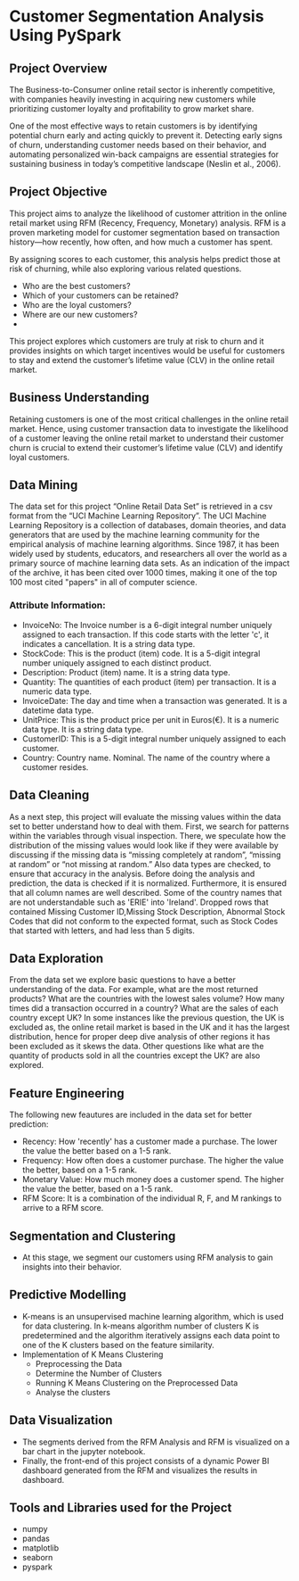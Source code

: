 # Customer Segmentation Analysis Using PySpark

## Project Overview
The Business-to-Consumer online retail sector is inherently competitive, with companies heavily investing in acquiring new customers while prioritizing customer loyalty and profitability to grow market share.

One of the most effective ways to retain customers is by identifying potential churn early and acting quickly to prevent it. Detecting early signs of churn, understanding customer needs based on their behavior, and automating personalized win-back campaigns are essential strategies for sustaining business in today’s competitive landscape (Neslin et al., 2006).

## Project Objective
This project aims to analyze the likelihood of customer attrition in the online retail market using RFM (Recency, Frequency, Monetary) analysis. RFM is a proven marketing model for customer segmentation based on transaction history—how recently, how often, and how much a customer has spent.

By assigning scores to each customer, this analysis helps predict those at risk of churning, while also exploring various related questions.

- Who are the best customers?
- Which of your customers can be retained?
- Who are the loyal customers?
- Where are our new customers?
- 
This project explores which customers are truly at risk to churn and it provides insights on which target incentives would be useful for customers to stay and extend the customer’s lifetime value (CLV) in the online retail market.

## Business Understanding
Retaining customers is one of the most critical challenges in the online retail market. Hence, using customer transaction data to investigate the likelihood of a customer leaving the online retail market to understand their customer churn is crucial to extend their customer’s lifetime value (CLV) and identify loyal customers.

## Data Mining
The data set for this project “Online Retail Data Set” is retrieved in a csv format from the “UCI Machine Learning Repository”. The UCI Machine Learning Repository is a collection of databases, domain theories, and data generators that are used by the machine learning community for the empirical analysis of machine learning algorithms. Since 1987, it has been widely used by students, educators, and researchers all over the world as a primary source of machine learning data sets. As an indication of the impact of the archive, it has been cited over 1000 times, making it one of the top 100 most cited "papers" in all of computer science.

### Attribute Information:
- InvoiceNo: The Invoice number is a 6-digit integral number uniquely assigned to each transaction. If this code starts with the letter 'c', it indicates a cancellation. It is a string data type.
- StockCode: This is the product (item) code. It is a 5-digit integral number uniquely assigned to each distinct product.
- Description: Product (item) name. It is a string data type.
- Quantity: The quantities of each product (item) per transaction. It is a numeric data type.
- InvoiceDate: The day and time when a transaction was generated. It is a datetime data type.
- UnitPrice: This is the product price per unit in Euros(€). It is a numeric data type. It is a string data type.
- CustomerID: This is a 5-digit integral number uniquely assigned to each customer.
- Country: Country name. Nominal. The name of the country where a customer resides.

## Data Cleaning
As a next step, this project will evaluate the missing values within the data set to better understand how to deal with them. First, we search for patterns within the variables through visual inspection. There, we speculate how the distribution of the missing values would look like if they were available by discussing if the missing data is “missing completely at random”, “missing at random” or “not missing at random.” Also data types are checked, to ensure that accuracy in the analysis. Before doing the analysis and prediction, the data is checked if it is normalized. Furthermore, it is ensured that all column names are well described. Some of the country names that are not understandable such as 'ERIE' into 'Ireland'. Dropped rows that contained Missing Customer ID,Missing Stock Description, Abnormal Stock Codes that did not conform to the expected format, such as Stock Codes that started with letters, and had less than 5 digits. 

## Data Exploration
From the data set we explore basic questions to have a better understanding of the data. For example, what are the most returned products? What are the countries with the lowest sales volume? How many times did a transaction occurred in a country? What are the sales of each country except UK? In some instances like the previous question, the UK is excluded as, the online retail market is based in the UK and it has the largest distribution, hence for proper deep dive analysis of other regions it has been excluded as it skews the data. Other questions like what are the quantity of products sold in all the countries except the UK? are also explored.

## Feature Engineering
The following new feautures are included in the data set for better prediction:

- Recency: How 'recently' has a customer made a purchase. The lower the value the better based on a 1-5 rank.
- Frequency: How often does a customer purchase. The higher the value the better, based on a 1-5 rank.
- Monetary Value: How much money does a customer spend. The higher the value the better, based on a 1-5 rank.
- RFM Score: It is a combination of the individual R, F, and M rankings to arrive to a RFM score.

## Segmentation and Clustering
- At this stage, we segment our customers using RFM analysis to gain insights into their behavior.

## Predictive Modelling
- K-means is an unsupervised machine learning algorithm, which is used for data clustering. In k-means algorithm number of clusters K is predetermined and the algorithm iteratively assigns each data point to one of the K clusters based on the feature similarity.
- Implementation of K Means Clustering
    - Preprocessing the Data
    - Determine the Number of Clusters
    - Running K Means Clustering on the Preprocessed Data
    - Analyse the clusters
 
## Data Visualization
- The segments derived from the RFM Analysis and RFM is visualized on a bar chart in the jupyter notebook.
- Finally, the front-end of this project consists of a dynamic Power BI dashboard generated from the RFM and  visualizes the results in dashboard.

## Tools and Libraries used for the Project
- numpy 
- pandas
- matplotlib
- seaborn
- pyspark



